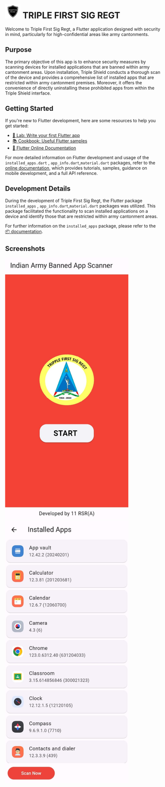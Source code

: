# <img src="./assets/icon.jpg" alt="Logo" width="50"/> TRIPLE FIRST SIG REGT

Welcome to Triple First Sig Regt, a Flutter application designed with security in mind, particularly for high-confidential areas like army cantonments.

## Purpose

The primary objective of this app is to enhance security measures by scanning devices for installed applications that are banned within army cantonment areas. Upon installation, Triple Shield conducts a thorough scan of the device and provides a comprehensive list of installed apps that are restricted within army cantonment premises. Moreover, it offers the convenience of directly uninstalling these prohibited apps from within the Triple Shield interface.

## Getting Started

If you're new to Flutter development, here are some resources to help you get started:

- [🔬 Lab: Write your first Flutter app](https://docs.flutter.dev/get-started/codelab)
- [📚 Cookbook: Useful Flutter samples](https://docs.flutter.dev/cookbook)
- [📘 Flutter Online Documentation](https://docs.flutter.dev/)

For more detailed information on Flutter development and usage of the `installed_apps.dart` , `app_info.dart`,`material.dart` packages, refer to the [online documentation](https://docs.flutter.dev/), which provides tutorials, samples, guidance on mobile development, and a full API reference.

## Development Details

During the development of Triple First Sig Regt, the Flutter package `installed_apps` , `app_info.dart`,`material.dart` packages was utilized. This package facilitated the functionality to scan installed applications on a device and identify those that are restricted within army cantonment areas.

For further information on the `installed_apps` package, please refer to the [📦 documentation](https://pub.dev/packages/installed_apps).

## Screenshots

<img src="/ss1.jpg" alt="Screenshot 1" width="400"/> <img src="/ss2.jpg" alt="Screenshot 2" width="400"/>

<!-- ![Screenshot 3](screenshots/screenshot3.png) ![Screenshot 4](screenshots/screenshot4.png) -->
